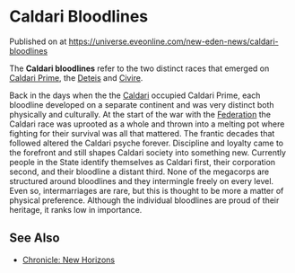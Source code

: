 # Caldari Bloodlines
Published on  at https://universe.eveonline.com/new-eden-news/caldari-bloodlines

The **Caldari bloodlines** refer to the two distinct races that emerged
on [Caldari Prime](1yEhptNaSoG42YRSay711i), the [Deteis](7vixEvaBXQYC2ywT3fyAwd) and [Civire](1lEM3yHeoK1HEpa1FrLwH5).

Back in the days when the the [Caldari](7unGNsrMFwIWXMMbrM2jfy) occupied
Caldari Prime, each bloodline developed on a separate continent and was
very distinct both physically and culturally. At the start of the war
with the [Federation](4bufc5OaK80rlo20Pez6gK) the Caldari race was uprooted
as a whole and thrown into a melting pot where fighting for their
survival was all that mattered. The frantic decades that followed
altered the Caldari psyche forever. Discipline and loyalty came to the
forefront and still shapes Caldari society into something new. Currently
people in the State identify themselves as Caldari first, their
corporation second, and their bloodline a distant third. None of the
megacorps are structured around
bloodlines and they intermingle freely on every level. Even so,
intermarriages are rare, but this is thought to be more a matter of
physical preference. Although the individual bloodlines are proud of
their heritage, it ranks low in importance.

See Also
--------
-   [Chronicle: New Horizons](2Ll1CM0VwRzHR2kfqXKfh1)
